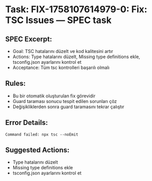 # Task: FIX-1758107614979-0: Fix: TSC Issues — SPEC task

## SPEC Excerpt:

- Goal: TSC hatalarını düzelt ve kod kalitesini artır
- Actions: Type hatalarını düzelt, Missing type definitions ekle, tsconfig.json ayarlarını kontrol et
- Acceptance: Tüm tsc kontrolleri başarılı olmalı

## Rules:
- Bu bir otomatik oluşturulan fix görevidir
- Guard taraması sonucu tespit edilen sorunları çöz
- Değişikliklerden sonra guard taramasını tekrar çalıştır

## Error Details:
```
Command failed: npx tsc --noEmit
```

## Suggested Actions:
- Type hatalarını düzelt
- Missing type definitions ekle
- tsconfig.json ayarlarını kontrol et
